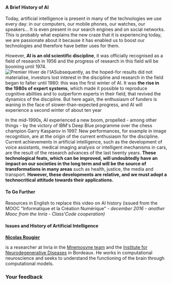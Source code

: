 #### A Brief History of AI

Today, artificial intelligence is present in many of the technologies we use every day: in our computers, our mobile phones, our watches, our speakers... It is even present in our search engines and on social networks. This is probably what explains the new craze that it is experiencing today, we are passionate about it because it has enabled us to boost our technologies and therefore have better uses for them.

However, **AI is an old scientific discipline**, it was officially recognised as a field of research in 1956 and the progress of research in this field will be booming until 1974.  
 ![Premier Hiver de l'IA](/static/Hiver_1980.png)Subsequently, as the hoped-for results did not materialise, investors lost interest in the discipline and research in the field began to falter until 1980: this was the first winter of AI. It was **the rise in the 1980s of expert systems**, which made it possible to reproduce cognitive abilities and to outperform experts in their field, that revived the dynamics of the discipline. But here again, the enthusiasm of funders is waning in the face of slower-than-expected progress, and AI will experience a second winter of about ten year

In the mid-1990s, AI experienced a new boom, propelled - among other things - by the victory of IBM's Deep Blue programme over the chess champion Garry Kasparov in 1997. New performances, for example in image recognition, are at the origin of the current enthusiasm for the discipline. Current achievements in artificial intelligence, such as the development of voice assistants, medical imaging analysis or intelligent mechanisms in cars, are the result of the research advances of the last twenty years. **These technological feats, which can be improved, will undoubtedly have an impact on our societies in the long term and will be the source of transformations in many areas** such as health, justice, the media and transport. **However, these developments are relative, and we must adopt a technocritical attitude towards their applications.**

#### To Go Further

Resources in English to replace this video on AI history (issued from the MOOC "Informatique et la Création Numérique" - _december 2016 - another Mooc from the Inria - Class'Code cooperation)_

#### Issues and History of Artificial Intelligence

**[Nicolas Rougier](https://www.labri.fr/perso/nrougier/)**

is a researcher at Inria in the [Mnemosyne team](https://team.inria.fr/mnemosyne/fr/) and the [Institute for Neurodegenerative Diseases](http://www.imn-bordeaux.org/) in Bordeaux. He works in computational neuroscience and seeks to understand the functioning of the brain through computational models.

### Your feedback